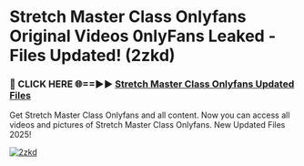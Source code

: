 # Stretch Master Class Onlyfans Original Videos 0nlyFans Leaked - Files Updated! (2zkd)

<h3>🔴 CLICK HERE 🌐==►► <a href="https://tinyurl.com/2jnfzry5" rel="nofollow">Stretch Master Class Onlyfans Updated Files</a></h3>

Get Stretch Master Class Onlyfans and all content. Now you can access all videos and pictures of Stretch Master Class Onlyfans. New Updated Files 2025!

[![2zkd](https://i.imgur.com/GyGTBgg.gif)](https://tinyurl.com/2jnfzry5)
